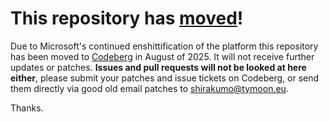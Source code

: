 # This repository has [moved](https://shirakumo.org/projects/cl-mpg123)!
Due to Microsoft's continued enshittification of the platform this repository has been moved to [Codeberg](https://shirakumo.org/projects/cl-mpg123) in August of 2025. It will not receive further updates or patches. **Issues and pull requests will not be looked at here either**, please submit your patches and issue tickets on Codeberg, or send them directly via good old email patches to [shirakumo@tymoon.eu](mailto:shirakumo@tymoon.eu).

Thanks.